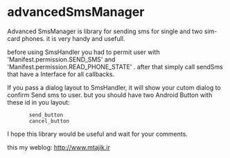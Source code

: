 # advancedSmsManager
Advanced SmsManager is library for sending sms for single and two sim-card phones. it is very handy and usefull.

before using SmsHandler you had to permit user with 'Manifest.permission.SEND_SMS' and 'Manifest.permission.READ_PHONE_STATE' . 
after that simply call sendSms that have a Interface for all callbacks.

If you pass a dialog layout to SmsHandler, it will show your cutom dialog to confirm Send sms to user. but you should have two Android Button with these id in you layout:

    
           send_button                    
           cancel_button


I hope this library would be useful and wait for your comments.

this my weblog: http://www.mtajik.ir
